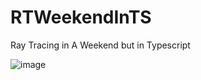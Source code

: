 # RTWeekendInTS
Ray Tracing in A Weekend but in Typescript

![image](https://github.com/cmo122/RTWeekendInTS/assets/11675449/db2244a7-fa9e-4c02-9aed-22ac21d64573)
